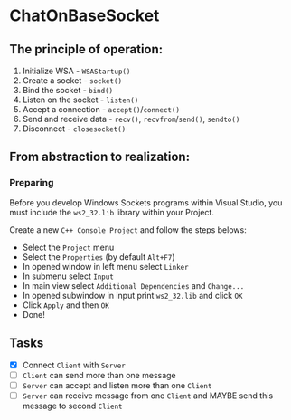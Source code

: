 # ChatOnBaseSocket

## The principle of operation:
1. Initialize WSA - `WSAStartup()`
2. Create a socket - `socket()`
3. Bind the socket - `bind()`
4. Listen on the socket - `listen()`
5. Accept a connection - `accept()`/`connect()`
6. Send and receive data - `recv()`, `recvfrom`/`send()`, `sendto()`
7. Disconnect - `closesocket()`

## From abstraction to realization:

### Preparing
Before you develop Windows Sockets programs within Visual Studio, you must include the `ws2_32.lib` library within your Project.

Create a new `C++ Console Project` and follow the steps belows:
- Select the `Project` menu
- Select the `Properties` (by default `Alt+F7`)
- In opened window in left menu select `Linker`
- In submenu select `Input`
- In main view select `Additional Dependencies` and `Change...`
- In opened subwindow in input print `ws2_32.lib` and click `OK`
- Click `Apply` and then `OK`
- Done!

## Tasks
- [x] Connect `Client` with `Server`
- [ ] `Client` can send more than one message
- [ ] `Server` can accept and listen more than one `Client`
- [ ] `Server` can receive message from one `Client` and MAYBE send this message to second `Client` 
